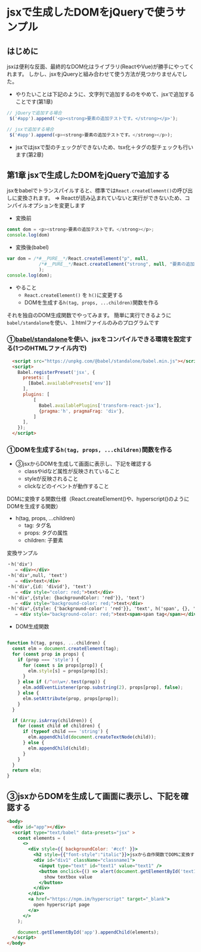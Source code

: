# jsxで生成したDOMをjQueryで使うサンプル

## はじめに

jsxは便利な反面、最終的なDOM化はライブラリ(ReactやVue)が勝手にやってくれます。
しかし、jsxをjQueryと組み合わせて使う方法が見つかりませんでした。

* やりたいことは下記のように、文字列で追加するのをやめて、jsxで追加することです(第1章)
```javascript
// jQueryで追加する場合
 $('#app').append('<p><strong>要素の追加テストです。</strong></p>');
```

```javascript
// jsxで追加する場合
 $('#app').append(<p><strong>要素の追加テストです。</strong></p>);
```

* jsxではjsxで型のチェックができないため、tsx化＋タグの型チェックも行います(第2章)



## 第1章 jsxで生成したDOMをjQueryで追加する

jsxをbabelでトランスパイルすると、標準では`React.createElement()`の呼び出しに変換されます。
  ⇒ Reactが読み込まれていないと実行ができないため、コンパイルオプションを変更します

* 変換前
```javascript
const dom = <p><strong>要素の追加テストです。</strong></p>;
console.log(dom)
```

* 変換後(babel)
```javascript
var dom = /*#__PURE__*/React.createElement("p", null,
            /*#__PURE__*/React.createElement("strong", null, "要素の追加テストです。")
            );
console.log(dom);
```

* やること
  * `React.createElement()` を `h()`に変更する
  * DOMを生成する`h(tag, props, ...children)`関数を作る




それを独自のDOM生成関数でやってみます。
簡単に実行できるように`babel/standalone`を使い、１htmlファイルのみのプログラムです



### ①[babel/standalone](https://babeljs.io/docs/en/babel-standalone)を使い、jsxをコンパイルできる環境を設定する(1つのHTMLファイル内で)

```html
  <script src="https://unpkg.com/@babel/standalone/babel.min.js"></script>
  <script>
    Babel.registerPreset('jsx', {
      presets: [
        [Babel.availablePresets['env']]
      ],
      plugins: [
          [
            Babel.availablePlugins['transform-react-jsx'],
            {pragma:'h', pragmaFrag: 'div'},
          ]
      ],
    });
  </script>
```

### ①DOMを生成する`h(tag, props, ...children)`関数を作る
* ③jsxからDOMを生成して画面に表示し、下記を確認する
  * classやidなど属性が反映されていること
  * styleが反映されること
  * clickなどのイベントが動作すること

DOMに変換する関数仕様（React.createElement()や、hyperscript()のようにDOMを生成する関数）

* h(tag, props, ...children)
  * tag: タグ名
  * props: タグの属性
  * children: 子要素

変換サンプル
``` html
・h('div')
   ⇒ <div></div>
・h('div',null, 'text')
   ⇒ <div>text</div>
・h('div',{id: 'divid'}, 'text')
   ⇒ <div style="color: red;">text</div>
・h('div',{style: {backgroundColor: 'red'}}, 'text')
   ⇒ <div style="background-color: red;">text</div>
・h('div',{style: {'background-color': 'red'}}, 'text', h('span', {}, 'span tag'))
   ⇒ <div style="background-color: red;">text<span>span tag</span></div>
```

* DOM生成関数
```javascript

function h(tag, props, ...children) {
  const elm = document.createElement(tag);
  for (const prop in props) {
    if (prop === 'style') {
      for (const s in props[prop]) {
        elm.style[s] = props[prop][s];
      }
    } else if (/^on\w+/.test(prop)) {
      elm.addEventListener(prop.substring(2), props[prop], false);
    } else {
      elm.setAttribute(prop, props[prop]);
    }
  }

  if (Array.isArray(children)) {
    for (const child of children) {
      if (typeof child === 'string') {
        elm.appendChild(document.createTextNode(child));
      } else {
        elm.appendChild(child);
      }
    }
  }
  return elm;
}
```




## ③jsxからDOMを生成して画面に表示し、下記を確認する


```html
<body>
  <div id="app"></div>
  <script type="text/babel" data-presets="jsx" >
    const elements = (
      <>
        <div style={{ backgroundColor: '#ccf' }}>
          <h2 style={{"font-style":"italic"}}>jsxから自作関数でDOMに変換するサンプル</h2>
          <div id="div1" className="classname1">
            <input type="text" id="text1" value="text1" />
            <button onclick={() => alert(document.getElementById('text1').value)}>
              show textbox value
            </button>
          </div>
        </div>
        <a href="https://npm.im/hyperscript" target="_blank">
          open hyperscript page
        </a>
      </>
    );

    document.getElementById('app').appendChild(elements);
  </script>
</body>
```
